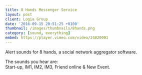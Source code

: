 ```yaml
---
title: 8 Hands Messenger Service
layout: post
client: Logia Group
date: '2016-09-15 20:51:25 +0100'
thumbnail: /images/thumbnails/8hands.png
category: [sound, everything]
embed: https://player.vimeo.com/video/24020901
---
```

Alert sounds for 8 hands, a social network aggregator software.

The sounds you hear are:  
Start-up, IM1, IM2, IM3, Friend online & New Event.
